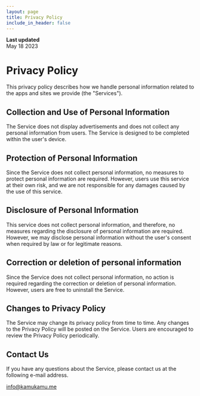 ```yaml
---
layout: page
title: Privacy Policy
include_in_header: false
---
```


**Last updated**  
May 18 2023

# Privacy Policy

This privacy policy describes how we handle personal information related to the apps and sites we provide (the "Services").

## Collection and Use of Personal Information

The Service does not display advertisements and does not collect any personal information from users. The Service is designed to be completed within the user's device.

## Protection of Personal Information

Since the Service does not collect personal information, no measures to protect personal information are required. However, users use this service at their own risk, and we are not responsible for any damages caused by the use of this service.

## Disclosure of Personal Information

This service does not collect personal information, and therefore, no measures regarding the disclosure of personal information are required. However, we may disclose personal information without the user's consent when required by law or for legitimate reasons.

## Correction or deletion of personal information

Since the Service does not collect personal information, no action is required regarding the correction or deletion of personal information. However, users are free to uninstall the Service.

## Changes to Privacy Policy

The Service may change its privacy policy from time to time. Any changes to the Privacy Policy will be posted on the Service. Users are encouraged to review the Privacy Policy periodically.

## Contact Us

If you have any questions about the Service, please contact us at the following e-mail address.

info@kamukamu.me
